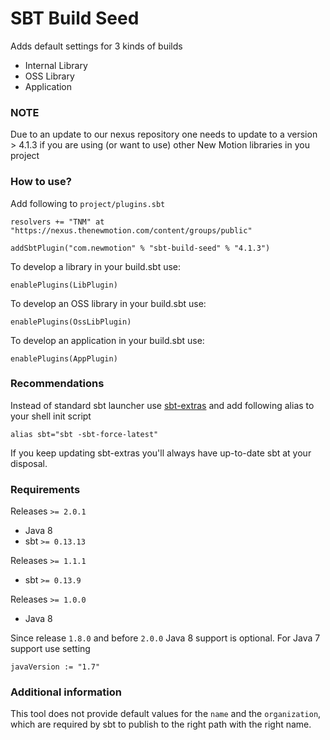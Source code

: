 # SBT Build Seed #

Adds default settings for 3 kinds of builds

- Internal Library 
- OSS Library
- Application

### NOTE ###

Due to an update to our nexus repository one needs to update to a version > 4.1.3
if you are using (or want to use) other New Motion libraries in you project

### How to use? ###

Add following to `project/plugins.sbt`
```
resolvers += "TNM" at "https://nexus.thenewmotion.com/content/groups/public"

addSbtPlugin("com.newmotion" % "sbt-build-seed" % "4.1.3")
```

To develop a library in your build.sbt use:
```
enablePlugins(LibPlugin)
```

To develop an OSS library in your build.sbt use:
```
enablePlugins(OssLibPlugin)
```

To develop an application in your build.sbt use:
```
enablePlugins(AppPlugin)
```

### Recommendations ###
Instead of standard sbt launcher use [sbt-extras](https://github.com/paulp/) and add following alias to your shell init script

`alias sbt="sbt -sbt-force-latest"`

If you keep updating sbt-extras you'll always have up-to-date sbt at your disposal.

### Requirements ###

Releases `>= 2.0.1`
- Java 8
- sbt `>= 0.13.13`

Releases `>= 1.1.1` 

- sbt  `>= 0.13.9`

Releases `>= 1.0.0` 

- Java 8

Since release `1.8.0` and before `2.0.0` Java 8 support is optional. For Java 7 support use setting 
```
javaVersion := "1.7"
```

### Additional information ###
This tool does not provide default values for the `name` and the `organization`, which are required by sbt to publish to the
right path with the right name.

